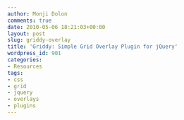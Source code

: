 ```yaml
---
author: Monji Dolon
comments: true
date: 2010-05-06 18:21:03+00:00
layout: post
slug: griddy-overlay
title: 'Griddy: Simple Grid Overlay Plugin for jQuery'
wordpress_id: 901
categories:
- Resources
tags:
- css
- grid
- jquery
- overlays
- plugins
---
```


